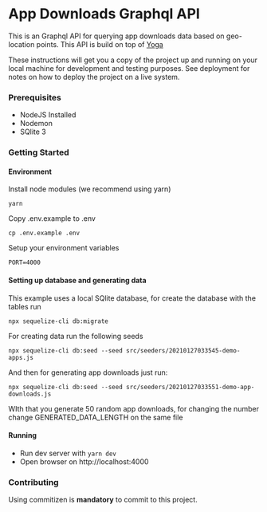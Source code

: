 # App Downloads Graphql API

This is an Graphql API for querying app downloads data based on geo-location points. This API is build on top of [Yoga](https://github.com/prisma/graphql-yoga)

These instructions will get you a copy of the project up and running on your local machine for development and testing purposes. See deployment for notes on how to deploy the project on a live system.

### Prerequisites

+ NodeJS Installed
+ Nodemon
+ SQlite 3

### Getting Started

#### Environment

Install node modules (we recommend using yarn)

`yarn`

Copy .env.example to .env

`cp .env.example .env`

Setup your environment variables

    PORT=4000

#### Setting up database and generating data

This example uses a local SQlite database, for create the database with the tables run

    npx sequelize-cli db:migrate

For creating data run the following seeds

    npx sequelize-cli db:seed --seed src/seeders/20210127033545-demo-apps.js

And then for generating app downloads just run:

    npx sequelize-cli db:seed --seed src/seeders/20210127033551-demo-app-downloads.js

WIth that you generate 50 random app downloads, for changing the number change GENERATED_DATA_LENGTH on the same file

#### Running

+ Run dev server with ```yarn dev```
+ Open browser on http://localhost:4000


### Contributing

Using commitizen is **mandatory** to commit to this project.


